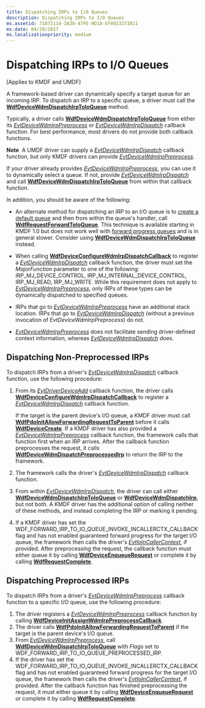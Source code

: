 ```yaml
---
title: Dispatching IRPs to I/O Queues
description: Dispatching IRPs to I/O Queues
ms.assetid: 71872114-2A38-47FE-9D18-EF8923273811
ms.date: 04/20/2017
ms.localizationpriority: medium
---
```


# Dispatching IRPs to I/O Queues


\[Applies to KMDF and UMDF\]

A framework-based driver can dynamically specify a target queue for an incoming IRP. To dispatch an IRP to a specific queue, a driver must call the [**WdfDeviceWdmDispatchIrpToIoQueue**](https://docs.microsoft.com/windows-hardware/drivers/ddi/content/wdfdevice/nf-wdfdevice-wdfdevicewdmdispatchirptoioqueue) method.

Typically, a driver calls [**WdfDeviceWdmDispatchIrpToIoQueue**](https://docs.microsoft.com/windows-hardware/drivers/ddi/content/wdfdevice/nf-wdfdevice-wdfdevicewdmdispatchirptoioqueue) from either its [*EvtDeviceWdmIrpPreprocess*](https://docs.microsoft.com/windows-hardware/drivers/ddi/content/wdfdevice/nc-wdfdevice-evt_wdfdevice_wdm_irp_preprocess) or [*EvtDeviceWdmIrpDispatch*](https://docs.microsoft.com/windows-hardware/drivers/ddi/content/wdfdevice/nc-wdfdevice-evt_wdfdevice_wdm_irp_dispatch) callback function. For best performance, most drivers do not provide both callback functions.

**Note**  A UMDF driver can supply a [*EvtDeviceWdmIrpDispatch*](https://docs.microsoft.com/windows-hardware/drivers/ddi/content/wdfdevice/nc-wdfdevice-evt_wdfdevice_wdm_irp_dispatch) callback function, but only KMDF drivers can provide [*EvtDeviceWdmIrpPreprocess*](https://docs.microsoft.com/windows-hardware/drivers/ddi/content/wdfdevice/nc-wdfdevice-evt_wdfdevice_wdm_irp_preprocess).

 

If your driver already provides [*EvtDeviceWdmIrpPreprocess*](https://docs.microsoft.com/windows-hardware/drivers/ddi/content/wdfdevice/nc-wdfdevice-evt_wdfdevice_wdm_irp_preprocess), you can use it to dynamically select a queue. If not, provide [*EvtDeviceWdmIrpDispatch*](https://docs.microsoft.com/windows-hardware/drivers/ddi/content/wdfdevice/nc-wdfdevice-evt_wdfdevice_wdm_irp_dispatch) and call [**WdfDeviceWdmDispatchIrpToIoQueue**](https://docs.microsoft.com/windows-hardware/drivers/ddi/content/wdfdevice/nf-wdfdevice-wdfdevicewdmdispatchirptoioqueue) from within that callback function.

In addition, you should be aware of the following:

-   An alternate method for dispatching an IRP to an I/O queue is to [create a default queue](creating-i-o-queues.md) and then from within the queue's handler, call [**WdfRequestForwardToIoQueue**](https://docs.microsoft.com/windows-hardware/drivers/ddi/content/wdfrequest/nf-wdfrequest-wdfrequestforwardtoioqueue). This technique is available starting in KMDF 1.0 but does not work well with [forward progress queues](guaranteeing-forward-progress-of-i-o-operations.md) and is in general slower. Consider using [**WdfDeviceWdmDispatchIrpToIoQueue**](https://docs.microsoft.com/windows-hardware/drivers/ddi/content/wdfdevice/nf-wdfdevice-wdfdevicewdmdispatchirptoioqueue) instead.

-   When calling [**WdfDeviceConfigureWdmIrpDispatchCallback**](https://docs.microsoft.com/windows-hardware/drivers/ddi/content/wdfdevice/nf-wdfdevice-wdfdeviceconfigurewdmirpdispatchcallback) to register a [*EvtDeviceWdmIrpDispatch*](https://docs.microsoft.com/windows-hardware/drivers/ddi/content/wdfdevice/nc-wdfdevice-evt_wdfdevice_wdm_irp_dispatch) callback function, the driver must set the *MajorFunction* parameter to one of the following: IRP\_MJ\_DEVICE\_CONTROL, IRP\_MJ\_INTERNAL\_DEVICE\_CONTROL, IRP\_MJ\_READ, IRP\_MJ\_WRITE. While this requirement does not apply to [*EvtDeviceWdmIrpPreprocess*](https://docs.microsoft.com/windows-hardware/drivers/ddi/content/wdfdevice/nc-wdfdevice-evt_wdfdevice_wdm_irp_preprocess), only IRPs of these types can be dynamically dispatched to specified queues.

-   IRPs that go to [*EvtDeviceWdmIrpPreprocess*](https://docs.microsoft.com/windows-hardware/drivers/ddi/content/wdfdevice/nc-wdfdevice-evt_wdfdevice_wdm_irp_preprocess) have an additional stack location. IRPs that go to [*EvtDeviceWdmIrpDispatch*](https://docs.microsoft.com/windows-hardware/drivers/ddi/content/wdfdevice/nc-wdfdevice-evt_wdfdevice_wdm_irp_dispatch) (without a previous invocation of *EvtDeviceWdmIrpPreprocess*) do not.

-   [*EvtDeviceWdmIrpPreprocess*](https://docs.microsoft.com/windows-hardware/drivers/ddi/content/wdfdevice/nc-wdfdevice-evt_wdfdevice_wdm_irp_preprocess) does not facilitate sending driver-defined context information, whereas [*EvtDeviceWdmIrpDispatch*](https://docs.microsoft.com/windows-hardware/drivers/ddi/content/wdfdevice/nc-wdfdevice-evt_wdfdevice_wdm_irp_dispatch) does.

## Dispatching Non-Preprocessed IRPs


To dispatch IRPs from a driver's [*EvtDeviceWdmIrpDispatch*](https://docs.microsoft.com/windows-hardware/drivers/ddi/content/wdfdevice/nc-wdfdevice-evt_wdfdevice_wdm_irp_dispatch) callback function, use the following procedure:

1.  From its [*EvtDriverDeviceAdd*](https://docs.microsoft.com/windows-hardware/drivers/ddi/content/wdfdriver/nc-wdfdriver-evt_wdf_driver_device_add) callback function, the driver calls [**WdfDeviceConfigureWdmIrpDispatchCallback**](https://docs.microsoft.com/windows-hardware/drivers/ddi/content/wdfdevice/nf-wdfdevice-wdfdeviceconfigurewdmirpdispatchcallback) to register a [*EvtDeviceWdmIrpDispatch*](https://docs.microsoft.com/windows-hardware/drivers/ddi/content/wdfdevice/nc-wdfdevice-evt_wdfdevice_wdm_irp_dispatch) callback function.

    If the target is the parent device's I/O queue, a KMDF driver must call [**WdfPdoInitAllowForwardingRequestToParent**](https://docs.microsoft.com/windows-hardware/drivers/ddi/content/wdfpdo/nf-wdfpdo-wdfpdoinitallowforwardingrequesttoparent) before it calls [**WdfDeviceCreate**](https://docs.microsoft.com/windows-hardware/drivers/ddi/content/wdfdevice/nf-wdfdevice-wdfdevicecreate). If a KMDF driver has also provided a [*EvtDeviceWdmIrpPreprocess*](https://docs.microsoft.com/windows-hardware/drivers/ddi/content/wdfdevice/nc-wdfdevice-evt_wdfdevice_wdm_irp_preprocess) callback function, the framework calls that function first when an IRP arrives. After the callback function preprocesses the request, it calls [**WdfDeviceWdmDispatchPreprocessedIrp**](https://docs.microsoft.com/windows-hardware/drivers/ddi/content/wdfdevice/nf-wdfdevice-wdfdevicewdmdispatchpreprocessedirp) to return the IRP to the framework.

2.  The framework calls the driver's [*EvtDeviceWdmIrpDispatch*](https://docs.microsoft.com/windows-hardware/drivers/ddi/content/wdfdevice/nc-wdfdevice-evt_wdfdevice_wdm_irp_dispatch) callback function.
3.  From within [*EvtDeviceWdmIrpDispatch*](https://docs.microsoft.com/windows-hardware/drivers/ddi/content/wdfdevice/nc-wdfdevice-evt_wdfdevice_wdm_irp_dispatch), the driver can call either [**WdfDeviceWdmDispatchIrpToIoQueue**](https://docs.microsoft.com/windows-hardware/drivers/ddi/content/wdfdevice/nf-wdfdevice-wdfdevicewdmdispatchirptoioqueue) or [**WdfDeviceWdmDispatchIrp**](https://docs.microsoft.com/windows-hardware/drivers/ddi/content/wdfdevice/nf-wdfdevice-wdfdevicewdmdispatchirp), but not both. A KMDF driver has the additional option of calling neither of these methods, and instead completing the IRP or marking it pending.
4.  If a KMDF driver has set the WDF\_FORWARD\_IRP\_TO\_IO\_QUEUE\_INVOKE\_INCALLERCTX\_CALLBACK flag and has not enabled guaranteed forward progress for the target I/O queue, the framework then calls the driver's [*EvtIoInCallerContext*](https://docs.microsoft.com/windows-hardware/drivers/ddi/content/wdfdevice/nc-wdfdevice-evt_wdf_io_in_caller_context), if provided. After preprocessing the request, the callback function must either queue it by calling [**WdfDeviceEnqueueRequest**](https://docs.microsoft.com/windows-hardware/drivers/ddi/content/wdfdevice/nf-wdfdevice-wdfdeviceenqueuerequest) or complete it by calling [**WdfRequestComplete**](https://docs.microsoft.com/windows-hardware/drivers/ddi/content/wdfrequest/nf-wdfrequest-wdfrequestcomplete).

## Dispatching Preprocessed IRPs


To dispatch IRPs from a driver's [*EvtDeviceWdmIrpPreprocess*](https://docs.microsoft.com/windows-hardware/drivers/ddi/content/wdfdevice/nc-wdfdevice-evt_wdfdevice_wdm_irp_preprocess) callback function to a specific I/O queue, use the following procedure:

1.  The driver registers a [*EvtDeviceWdmIrpPreprocess*](https://docs.microsoft.com/windows-hardware/drivers/ddi/content/wdfdevice/nc-wdfdevice-evt_wdfdevice_wdm_irp_preprocess) callback function by calling [**WdfDeviceInitAssignWdmIrpPreprocessCallback**](https://docs.microsoft.com/windows-hardware/drivers/ddi/content/wdfdevice/nf-wdfdevice-wdfdeviceinitassignwdmirppreprocesscallback).
2.  The driver calls [**WdfPdoInitAllowForwardingRequestToParent**](https://docs.microsoft.com/windows-hardware/drivers/ddi/content/wdfpdo/nf-wdfpdo-wdfpdoinitallowforwardingrequesttoparent) if the target is the parent device's I/O queue.
3.  From [*EvtDeviceWdmIrpPreprocess*](https://docs.microsoft.com/windows-hardware/drivers/ddi/content/wdfdevice/nc-wdfdevice-evt_wdfdevice_wdm_irp_preprocess), call [**WdfDeviceWdmDispatchIrpToIoQueue**](https://docs.microsoft.com/windows-hardware/drivers/ddi/content/wdfdevice/nf-wdfdevice-wdfdevicewdmdispatchirptoioqueue) with *Flags* set to WDF\_FORWARD\_IRP\_TO\_IO\_QUEUE\_PREPROCESSED\_IRP.
4.  If the driver has set the WDF\_FORWARD\_IRP\_TO\_IO\_QUEUE\_INVOKE\_INCALLERCTX\_CALLBACK flag and has not enabled guaranteed forward progress for the target I/O queue, the framework then calls the driver's [*EvtIoInCallerContext*](https://docs.microsoft.com/windows-hardware/drivers/ddi/content/wdfdevice/nc-wdfdevice-evt_wdf_io_in_caller_context), if provided. After the callback function has finished preprocessing the request, it must either queue it by calling [**WdfDeviceEnqueueRequest**](https://docs.microsoft.com/windows-hardware/drivers/ddi/content/wdfdevice/nf-wdfdevice-wdfdeviceenqueuerequest) or complete it by calling [**WdfRequestComplete**](https://docs.microsoft.com/windows-hardware/drivers/ddi/content/wdfrequest/nf-wdfrequest-wdfrequestcomplete).

 

 





